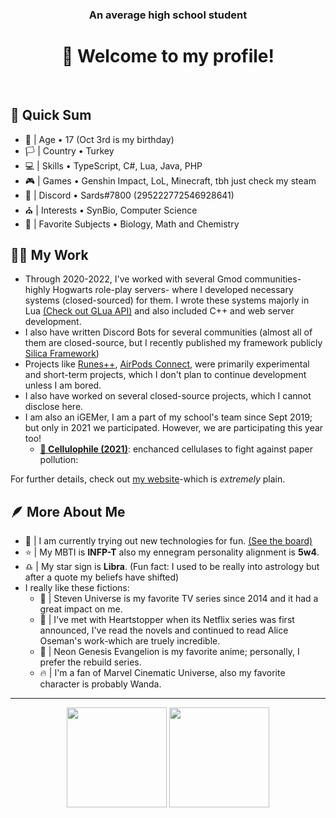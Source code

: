 <div align="center">
  <h3>An average high school student</h3>
  <h1>👋 Welcome to my profile!</h1>
</div><br>


## 🎈 Quick Sum

- 🎂 | Age • 17 (Oct 3rd is my birthday)
- 🏳️ | Country • Turkey
- 💻 | Skills • TypeScript, C#, Lua, Java, PHP
- 🎮 | Games • Genshin Impact, LoL, Minecraft, tbh just check my steam
- 📧 | Discord • Sards#7800 (295222772546928641)
- ⛪ | Interests • SynBio, Computer Science
- 🥽 | Favorite Subjects • Biology, Math and Chemistry

## 🧑‍💻 My Work

- Through 2020-2022, I've worked with several Gmod communities-highly Hogwarts role-play servers- where I developed necessary systems (closed-sourced) for them. I wrote these systems majorly in Lua [(Check out GLua API)](https://wiki.facepunch.com/gmod/) and also included C++ and web server development. 
- I also have written Discord Bots for several communities (almost all of them are closed-source, but I recently published my framework publicly [Silica Framework](https://github.com/cborac/Silica-Framework))
- Projects like [Runes++](https://github.com/cborac/Runes-plus-plus), [AirPods Connect](https://github.com/cborac/AirPods-Connect), were primarily experimental and short-term projects, which I don't plan to continue development unless I am bored.
- I also have worked on several closed-source projects, which I cannot disclose here.
- I am also an iGEMer, I am a part of my school's team since Sept 2019; but only in 2021 we participated. However, we are participating this year too!
  - **[🥈 Cellulophile (2021)](https://2021.igem.org/Team:Saint_Joseph)**: enchanced cellulases to fight against paper pollution: 

For further details, check out [my website](https://boraciner-is.me)-which is *extremely* plain.

## 🪶 More About Me

- 🎨 | I am currently trying out new technologies for fun. [(See the board)](https://cbora.notion.site/2d61574b2acd466593d3935bf3120574?v=8a8c6f2edc774f3297b151e868404339)
- ⭐ | My MBTI is **INFP-T** also my ennegram personality alignment is **5w4**.
- ♎ | My star sign is **Libra**. (Fun fact: I used to be really into astrology but after a quote my beliefs have shifted)
- I really like these fictions:
  - 🌸 | Steven Universe is my favorite TV series since 2014 and it had a great impact on me.
  - 🍂 | I've met with Heartstopper when its Netflix series was first announced, I've read the novels and continued to read Alice Oseman's work-which are truely incredible.
  - 🤖 | Neon Genesis Evangelion is my favorite anime; personally, I prefer the rebuild series.
  - 🔥 | I'm a fan of Marvel Cinematic Universe, also my favorite character is probably Wanda.
<hr>

<p align="center">
  <a>
  <img height="160em" src="https://github-readme-stats-eight-theta.vercel.app/api?username=cborac&show_icons=true&theme=slateorange&include_all_commits=true&title_color=faa627&icon_color=faa627&text_color=ffffff&bg_color=36393f00">
  <img height="160em" src="https://github-readme-stats-eight-theta.vercel.app/api/top-langs/?username=cborac&layout=compact&langs_count=8&title_color=faa627&icon_color=faa627&text_color=ffffff&bg_color=36393f00">
  </a>
</p>
